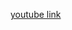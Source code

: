 [youtube link](https://docs.google.com/presentation/d/178QbrQ7uOykFTuLufKkURUtL4JkqQ8_wHY7VCjmJO9U/edit?usp=sharing)
